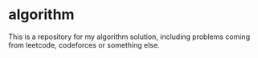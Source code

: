 # algorithm

This is a repository for my algorithm solution, including problems coming from leetcode, codeforces or something else.